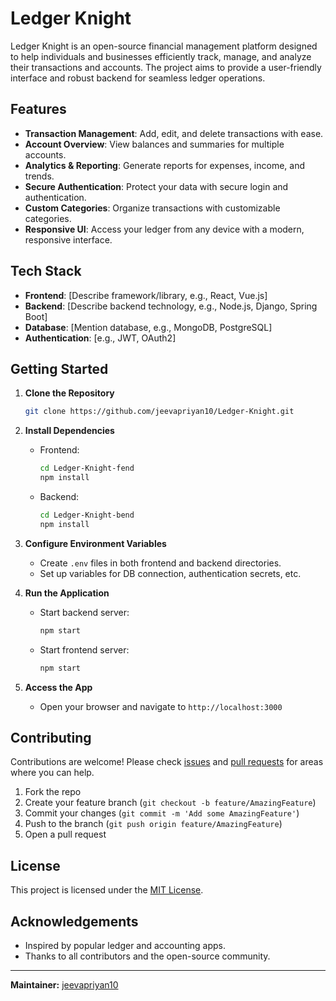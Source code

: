 # Ledger Knight

Ledger Knight is an open-source financial management platform designed to help individuals and businesses efficiently track, manage, and analyze their transactions and accounts. The project aims to provide a user-friendly interface and robust backend for seamless ledger operations.

## Features

- **Transaction Management**: Add, edit, and delete transactions with ease.
- **Account Overview**: View balances and summaries for multiple accounts.
- **Analytics & Reporting**: Generate reports for expenses, income, and trends.
- **Secure Authentication**: Protect your data with secure login and authentication.
- **Custom Categories**: Organize transactions with customizable categories.
- **Responsive UI**: Access your ledger from any device with a modern, responsive interface.

## Tech Stack

- **Frontend**: [Describe framework/library, e.g., React, Vue.js]
- **Backend**: [Describe backend technology, e.g., Node.js, Django, Spring Boot]
- **Database**: [Mention database, e.g., MongoDB, PostgreSQL]
- **Authentication**: [e.g., JWT, OAuth2]

## Getting Started

1. **Clone the Repository**
   ```bash
   git clone https://github.com/jeevapriyan10/Ledger-Knight.git
   ```

2. **Install Dependencies**
   - Frontend:
     ```bash
     cd Ledger-Knight-fend
     npm install
     ```
   - Backend:
     ```bash
     cd Ledger-Knight-bend
     npm install
     ```

3. **Configure Environment Variables**
   - Create `.env` files in both frontend and backend directories.
   - Set up variables for DB connection, authentication secrets, etc.

4. **Run the Application**
   - Start backend server:
     ```bash
     npm start
     ```
   - Start frontend server:
     ```bash
     npm start
     ```

5. **Access the App**
   - Open your browser and navigate to `http://localhost:3000`

## Contributing

Contributions are welcome! Please check [issues](https://github.com/jeevapriyan10/Ledger-Knight/issues) and [pull requests](https://github.com/jeevapriyan10/Ledger-Knight/pulls) for areas where you can help.

1. Fork the repo
2. Create your feature branch (`git checkout -b feature/AmazingFeature`)
3. Commit your changes (`git commit -m 'Add some AmazingFeature'`)
4. Push to the branch (`git push origin feature/AmazingFeature`)
5. Open a pull request

## License

This project is licensed under the [MIT License](LICENSE).

## Acknowledgements

- Inspired by popular ledger and accounting apps.
- Thanks to all contributors and the open-source community.

---
**Maintainer:** [jeevapriyan10](https://github.com/jeevapriyan10)

